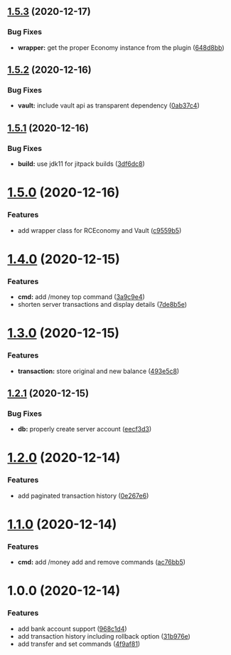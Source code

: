 ## [1.5.3](https://github.com/raidcraft/economy/compare/v1.5.2...v1.5.3) (2020-12-17)


### Bug Fixes

* **wrapper:** get the proper Economy instance from the plugin ([648d8bb](https://github.com/raidcraft/economy/commit/648d8bb71ed86f1a973d6d88e56dc45cbd54fa93))

## [1.5.2](https://github.com/raidcraft/economy/compare/v1.5.1...v1.5.2) (2020-12-16)


### Bug Fixes

* **vault:** include vault api as transparent dependency ([0ab37c4](https://github.com/raidcraft/economy/commit/0ab37c400cb4af6286f4587a2556fea318dbf57e))

## [1.5.1](https://github.com/raidcraft/economy/compare/v1.5.0...v1.5.1) (2020-12-16)


### Bug Fixes

* **build:** use jdk11 for jitpack builds ([3df6dc8](https://github.com/raidcraft/economy/commit/3df6dc8e95d22a76fe8e3276d7f2e6afba50f751))

# [1.5.0](https://github.com/raidcraft/economy/compare/v1.4.0...v1.5.0) (2020-12-16)


### Features

* add wrapper class for RCEconomy and Vault ([c9559b5](https://github.com/raidcraft/economy/commit/c9559b561faa81314cf88dcb57edc29306107077))

# [1.4.0](https://github.com/raidcraft/economy/compare/v1.3.0...v1.4.0) (2020-12-15)


### Features

* **cmd:** add /money top command ([3a9c9e4](https://github.com/raidcraft/economy/commit/3a9c9e4356d256d5e7de5696d652bcd4bc036fb6))
* shorten server transactions and display details ([7de8b5e](https://github.com/raidcraft/economy/commit/7de8b5e1fe87f3ab57e70bdccc52c3a08779697f))

# [1.3.0](https://github.com/raidcraft/economy/compare/v1.2.1...v1.3.0) (2020-12-15)


### Features

* **transaction:** store original and new balance ([493e5c8](https://github.com/raidcraft/economy/commit/493e5c87b7244eaab79d72dbb5d8e3b23b43f16d))

## [1.2.1](https://github.com/raidcraft/economy/compare/v1.2.0...v1.2.1) (2020-12-15)


### Bug Fixes

* **db:** properly create server account ([eecf3d3](https://github.com/raidcraft/economy/commit/eecf3d3a428fac4a859057bd9bf0300cb4721108))

# [1.2.0](https://github.com/raidcraft/economy/compare/v1.1.0...v1.2.0) (2020-12-14)


### Features

* add paginated transaction history ([0e267e6](https://github.com/raidcraft/economy/commit/0e267e68391ab54ededf1586394ef984508f5e1f))

# [1.1.0](https://github.com/raidcraft/economy/compare/v1.0.0...v1.1.0) (2020-12-14)


### Features

* **cmd:** add /money add and remove commands ([ac76bb5](https://github.com/raidcraft/economy/commit/ac76bb57cf5ee30e923e64d5d0af2457f67b46f9))

# 1.0.0 (2020-12-14)


### Features

* add bank account support ([968c1d4](https://github.com/raidcraft/economy/commit/968c1d46770c35cf611810b3079defdc15b22fdc))
* add transaction history including rollback option ([31b976e](https://github.com/raidcraft/economy/commit/31b976e8d3e41f2f9a4bd2737acc47f4c3f988d6))
* add transfer and set commands ([4f9af81](https://github.com/raidcraft/economy/commit/4f9af813c9011dcc5192792759f14a29b519c1f0))
